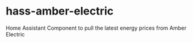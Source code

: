 # hass-amber-electric
Home Assistant Component to pull the latest energy prices from Amber Electric
